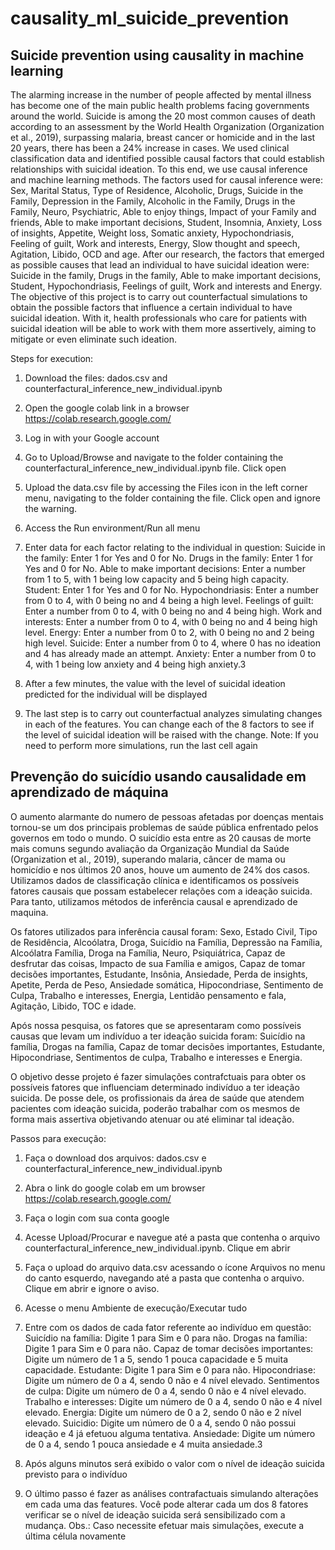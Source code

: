 # causality_ml_suicide_prevention


## Suicide prevention using causality in machine learning

The alarming increase in the number of people affected by mental illness has become one of the main public health problems facing governments around the world.
Suicide is among the 20 most common causes of death according to an assessment by the World Health Organization (Organization et al., 2019), surpassing malaria, breast cancer or homicide and in the last 20 years, there has been a 24% increase in cases.
We used clinical classification data and identified possible causal factors that could establish relationships with suicidal ideation.
To this end, we use causal inference and machine learning methods.
The factors used for causal inference were: Sex, Marital Status, Type of Residence, Alcoholic, Drugs, Suicide in the Family, Depression in the Family, Alcoholic in the Family, Drugs in the Family, Neuro, Psychiatric, Able to enjoy things, Impact of your Family and friends, Able to make important decisions, Student, Insomnia, Anxiety, Loss of insights, Appetite, Weight loss, Somatic anxiety, Hypochondriasis, Feeling of guilt, Work and interests, Energy, Slow thought and speech, Agitation, Libido, OCD and age.
After our research, the factors that emerged as possible causes that lead an individual to have suicidal ideation were: Suicide in the family, Drugs in the family, Able to make important decisions, Student, Hypochondriasis, Feelings of guilt, Work and interests and Energy.
The objective of this project is to carry out counterfactual simulations to obtain the possible factors that influence a certain individual to have suicidal ideation.
With it, health professionals who care for patients with suicidal ideation will be able to work with them more assertively, aiming to mitigate or even eliminate such ideation.

Steps for execution:

1) Download the files: dados.csv and counterfactural_inference_new_individual.ipynb
2) Open the google colab link in a browser https://colab.research.google.com/
3) Log in with your Google account
4) Go to Upload/Browse and navigate to the folder containing the counterfactural_inference_new_individual.ipynb file. Click open
5) Upload the data.csv file by accessing the Files icon in the left corner menu, navigating to the folder containing the file. Click open and ignore the warning.
6) Access the Run environment/Run all menu
7) Enter data for each factor relating to the individual in question:
  Suicide in the family: Enter 1 for Yes and 0 for No.
  Drugs in the family: Enter 1 for Yes and 0 for No.
  Able to make important decisions: Enter a number from 1 to 5, with 1 being low capacity and 5 being high capacity.
  Student: Enter 1 for Yes and 0 for No.
  Hypochondriasis: Enter a number from 0 to 4, with 0 being no and 4 being a high level.
  Feelings of guilt: Enter a number from 0 to 4, with 0 being no and 4 being high.
  Work and interests: Enter a number from 0 to 4, with 0 being no and 4 being high level.
  Energy: Enter a number from 0 to 2, with 0 being no and 2 being high level.
  Suicide: Enter a number from 0 to 4, where 0 has no ideation and 4 has already made an attempt.
  Anxiety: Enter a number from 0 to 4, with 1 being low anxiety and 4 being high anxiety.3

8) After a few minutes, the value with the level of suicidal ideation predicted for the individual will be displayed
9) The last step is to carry out counterfactual analyzes simulating changes in each of the features.
  You can change each of the 8 factors to see if the level of suicidal ideation will be raised with the change.
  Note: If you need to perform more simulations, run the last cell again

## Prevenção do suicídio usando causalidade em aprendizado de máquina
O aumento alarmante do numero de pessoas afetadas por doenças mentais tornou-se um dos principais problemas de saúde pública enfrentado pelos governos em todo o mundo.
O suicídio esta entre as 20 causas de morte mais comuns segundo avaliação da Organização Mundial da Saúde (Organization et al., 2019), superando malaria, câncer de mama 
ou homicídio e nos últimos 20 anos, houve um aumento de 24% dos casos.
Utilizamos dados de classificação clínica e identificamos os possíveis fatores causais que possam estabelecer relações com a ideação suicida.
Para tanto, utilizamos métodos de inferência causal e aprendizado de maquina.

Os fatores utilizados para inferência causal foram: Sexo, Estado Civil, Tipo de Residência, Alcoólatra, Droga, Suicídio na Família, Depressão na Família, 
Alcoólatra Família, Droga na Família, Neuro, Psiquiátrica, Capaz de desfrutar das coisas, Impacto de sua Família e amigos, Capaz de tomar decisões importantes, 
Estudante, Insônia, Ansiedade, Perda de insights, Apetite, Perda de Peso, Ansiedade somática, Hipocondriase, Sentimento de Culpa, Trabalho e interesses,
Energia, Lentidão pensamento e fala, Agitação, Libido, TOC e idade.

Após nossa pesquisa, os fatores que se apresentaram como possíveis causas que levam um indivíduo a ter ideação suicida foram: Suicídio na família, Drogas na família,
Capaz de tomar decisões importantes, Estudante, Hipocondriase, Sentimentos de culpa, Trabalho e interesses e Energia.

O objetivo desse projeto é fazer simulações contrafctuais para obter os possíveis fatores que influenciam determinado indivíduo a ter ideação suicida.
De posse dele, os profissionais da área de saúde que atendem pacientes com ideação suicida, poderão trabalhar com os mesmos de forma mais assertiva objetivando atenuar ou até eliminar
tal ideação.

Passos para execução:

1) Faça o download dos arquivos: dados.csv e counterfactural_inference_new_individual.ipynb
2) Abra o link do google colab em um browser https://colab.research.google.com/   
3) Faça o login com sua conta google                                                                 
4) Acesse Upload/Procurar e navegue até a pasta que contenha o arquivo counterfactural_inference_new_individual.ipynb. Clique em abrir
5) Faça o upload do arquivo data.csv acessando o ícone Arquivos no menu do canto esquerdo, navegando até a pasta que contenha o arquivo. Clique em abrir e ignore o aviso.
6) Acesse o menu Ambiente de execução/Executar tudo
7) Entre com os dados de cada fator referente ao indivíduo em questão:
	  Suicídio na família: Digite 1 para Sim e 0 para não.
	  Drogas na família: Digite 1 para Sim e 0 para não.
	  Capaz de tomar decisões importantes: Digite um número de 1 a 5, sendo 1 pouca capacidade e 5 muita capacidade.
	  Estudante: Digite 1 para Sim e 0 para não.
	  Hipocondriase: Digite um número de 0 a 4, sendo 0 não e 4 nível elevado.
	  Sentimentos de culpa: Digite um número de 0 a 4, sendo 0 não e 4 nível elevado.
	  Trabalho e interesses: Digite um número de 0 a 4, sendo 0 não e 4 nível elevado.
	  Energia: Digite um número de 0 a 2, sendo 0 não e 2 nível elevado.
	  Suicidio: Digite um número de 0 a 4, sendo 0 não possui ideação e 4 já efetuou alguma tentativa.
	  Ansiedade: Digite um número de 0 a 4, sendo 1 pouca ansiedade e 4 muita ansiedade.3

8) Após alguns minutos será exibido o valor com o nível de ideação suicida previsto para o indivíduo
9) O último passo é fazer as análises contrafactuais simulando alterações em cada uma das features.
	Você pode alterar cada um dos 8 fatores verificar se o nível de ideação suicida será sensibilizado com a mudança.
Obs.: Caso necessite efetuar mais simulações, execute a última célula novamente
